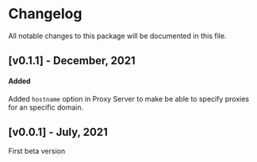 # Changelog

All notable changes to this package will be documented in this file.

## [v0.1.1] - December, 2021

#### Added

Added `hostname` option in Proxy Server to make be able to specify proxies for an specific domain.

## [v0.0.1] - July, 2021

First beta version
